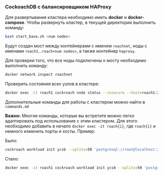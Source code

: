 ### CockoachDB с балансировщиком HAProxy

Для развертывания кластера необходимо иметь **docker** и **docker-compose**. Чтобы развернуть кластер, в текущей директории выполнить команду:

```bash
bash start_base.sh <num nodes>
```

Будут создан мост между контейнерами с именем `roachnet`, ноды с именами `roach1`...`roach<num nodes>`, а также контейнер `haproxy`. 

Для проверки того, что все ноды подключены к мосту необходимо выполнить команду:

```bash
docker network inspect roachnet
```

Проверить состояния всех узлов в кластере:

```bash
docker exec -it roach1 cockroach node status --insecure --host=roach1:26257
```

Дополнительные команды для работы с кластером можно найти в `commands.md`

**Важно:** Многие команды, которые вы встретите можно легко адаптировать под использование с этим кластером. Для этого необходимо добавить в начало `docker exec -it roach{i}`, где `roach{i}` и немного изменить порты и хосты. Пример:

Было:

```bash
cockroach workload init ycsb --splits=50 'postgresql://root@localhost:26000?sslmode=disable'

```

Стало:

```bash
docker exec -it roach1 cockroach workload init ycsb --splits=50 'postgresql://root@roach1:26257?sslmode=disable'
```